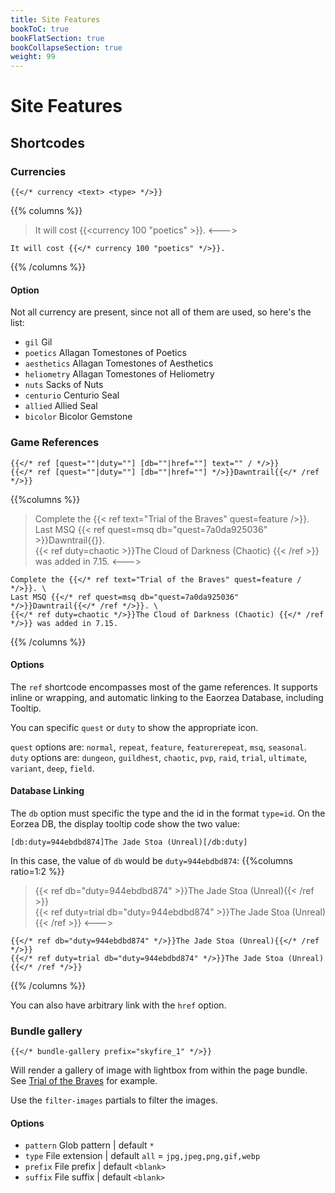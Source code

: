 ```yaml
---
title: Site Features
bookToC: true
bookFlatSection: true
bookCollapseSection: true
weight: 99
---
```


# Site Features

## Shortcodes

### Currencies
```tpl
{{</* currency <text> <type> */>}}
```

{{% columns %}}
> It will cost {{<currency 100 "poetics" >}}.
<--->
```tpl
It will cost {{</* currency 100 "poetics" */>}}.
```
{{% /columns %}}
#### Option

Not all currency are present, since not all of them are used, so here's the list:

* `gil` Gil
* `poetics` Allagan Tomestones of Poetics
* `aesthetics` Allagan Tomestones of Aesthetics
* `heliometry` Allagan Tomestones of Heliometry
* `nuts` Sacks of Nuts
* `centurio` Centurio Seal
* `allied` Allied Seal
* `bicolor` Bicolor Gemstone

### Game References

```tpl
{{</* ref [quest=""|duty=""] [db=""|href=""] text="" / */>}}
{{</* ref [quest=""|duty=""] [db=""|href=""] */>}}Dawntrail{{</* /ref */>}}
```

{{%columns %}}
> Complete the {{< ref text="Trial of the Braves" quest=feature />}}. \
> Last MSQ {{< ref quest=msq db="quest=7a0da925036" >}}Dawntrail{{</ref>}}. \
> {{< ref duty=chaotic >}}The Cloud of Darkness (Chaotic) {{< /ref >}} was added in 7.15.
<--->
```tpl
Complete the {{</* ref text="Trial of the Braves" quest=feature / */>}}. \
Last MSQ {{</* ref quest=msq db="quest=7a0da925036" */>}}Dawntrail{{</* /ref */>}}. \
{{</* ref duty=chaotic */>}}The Cloud of Darkness (Chaotic) {{</* /ref */>}} was added in 7.15.
```
{{% /columns %}}

#### Options

The `ref` shortcode encompasses most of the game references. It supports inline or wrapping, and automatic linking to the Eaorzea Database, including Tooltip.

You can specific `quest` or `duty` to show the appropriate icon.

`quest` options are: `normal`, `repeat`, `feature`, `featurerepeat`, `msq`, `seasonal`. \
`duty` options are: `dungeon`, `guildhest`, `chaotic`, `pvp`, `raid`, `trial`, `ultimate`, `variant`, `deep`, `field`.

#### Database Linking

The `db` option must specific the type and the id in the format `type=id`. On the Eorzea DB, the display tooltip code show the two value:

```text
[db:duty=944ebdbd874]The Jade Stoa (Unreal)[/db:duty]
```
In this case, the value of `db` would be `duty=944ebdbd874`:
{{%columns ratio=1:2 %}}
> {{< ref db="duty=944ebdbd874" >}}The Jade Stoa (Unreal){{< /ref >}} \
> {{< ref duty=trial db="duty=944ebdbd874" >}}The Jade Stoa (Unreal){{< /ref >}}
<--->
```tpl
{{</* ref db="duty=944ebdbd874" */>}}The Jade Stoa (Unreal){{</* /ref */>}}
{{</* ref duty=trial db="duty=944ebdbd874" */>}}The Jade Stoa (Unreal){{</* /ref */>}}
```
{{% /columns %}}

You can also have arbitrary link with the `href` option.

### Bundle gallery

  ```text
  {{</* bundle-gallery prefix="skyfire_1" */>}}
  ```

Will render a gallery of image with lightbox from within the page bundle. See [Trial of the Braves](/relic-weapons/arr/trial-of-the-braves/) for example.

Use the `filter-images` partials to filter the images.

#### Options
* `pattern` Glob pattern | default `*`
* `type` File extension | default `all` = `jpg,jpeg,png,gif,webp`
* `prefix` File prefix | default `<blank>`
* `suffix` File suffix | default `<blank>`

